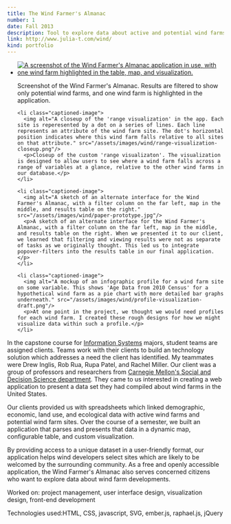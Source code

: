```yaml
---
title: The Wind Farmer's Almanac
number: 1
date: Fall 2013
description: Tool to explore data about active and potential wind farms.
link: http://www.julia-t.com/wind/
kind: portfolio
---
```


<div class="images">
  <ul>
    <li class="captioned-image">
      <a href="#" data-fluidbox><img alt="A screenshot of the Wind Farmer's Almanac application in use, with one wind farm highlighted in the table, map, and visualization." src="/assets/images/wind/wind-farmers-almanac-screenshot-1.png"/></a>
      <p>Screenshot of the Wind Farmer's Almanac. Results are filtered to show only potential wind farms, and one wind farm is highlighted in the application.</p>
    </li>

    <li class="captioned-image">
      <img alt="A closeup of the 'range visualization' in the app. Each site is reperesented by a dot on a series of lines. Each line represents an attribute of the wind farm site. The dot's horizontal position indicates where this wind farm falls relative to all sites on that attribute." src="/assets/images/wind/range-visualization-closeup.png"/>
      <p>Closeup of the custom 'range visualizaton'. The visualization is designed to allow users to see where a wind farm falls across a range of variables at a glance, relative to the other wind farms in our database.</p>
    </li>

    <li class="captioned-image">
      <img alt="A sketch of an alternate interface for the Wind Farmer's Almanac, with a filter column on the far left, map in the middle, and results table on the right." src="/assets/images/wind/paper-prototype.jpg"/>
      <p>A sketch of an alternate interface for the Wind Farmer's Almanac, with a filter column on the far left, map in the middle, and results table on the right. When we presented it to our client, we learned that filtering and viewing results were not as separate of tasks as we originally thought. This led us to integrate popover-filters into the results table in our final application.</p>
    </li>

    <li class="captioned-image">
      <img alt="A mockup of an infographic profile for a wind farm site on some variable. This shows 'Age Data from 2010 Census' for a hypothetical wind farm as a pie chart with more detailed bar graphs underneath." src="/assets/images/wind/profile-visualization-draft.png"/>
      <p>At one point in the project, we thought we would need profiles for each wind farm. I created these rough designs for how we might visualize data within such a profile.</p>
    </li>
  </ul>
</div>

<div class="project-overview">
  <p>In the capstone course for <a href="http://en.wikipedia.org/wiki/Information_systems">Information Systems</a> majors, student teams are assigned clients. Teams work with their clients to build an technology solution which addresses a need the client has identified. My teammates were Drew Inglis, Rob Rua, Rupa Patel, and Rachel Miller. Our client was a group of professors and researchers from <a href="http://www.cmu.edu/dietrich/sds/">Carnegie Mellon's Social and Decision Science department</a>. They came to us interested in creating a web application to present a data set they had compiled about wind farms in the United States.</p>

  <p>Our clients provided us with spreadsheets which linked demographic, economic, land use, and ecological data with active wind farms and potential wind farm sites. Over the course of a semester, we built an application that parses and presents that data in a dynamic map, configurable table, and custom visualization.</p>

  <p>By providing access to a unique dataset in a user-friendly format, our application helps wind developers select sites which are likely to be welcomed by the surrounding community. As a free and openly accessible application, the Wind Farmer's Almanac also serves concerned citizens who want to explore data about wind farm developments.</p>

  <p><span class="responsible-for">Worked on:</span> project management, user interface design, visualization design, front-end development</p>
  <p><span class="technologies">Technologies used:</span>HTML, CSS, javascript, SVG, ember.js, raphael.js, jQuery</p>
</div>